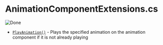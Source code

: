 # AnimationComponentExtensions.cs

![Done](https://img.shields.io/badge/status-done-green)

- [`PlayAnimation()`](xref:Stride.CommunityToolkit.Engine.AnimationComponentExtensions.PlayAnimation(Stride.Engine.AnimationComponent,System.String)) - Plays the specified animation on the animation component if it is not already playing